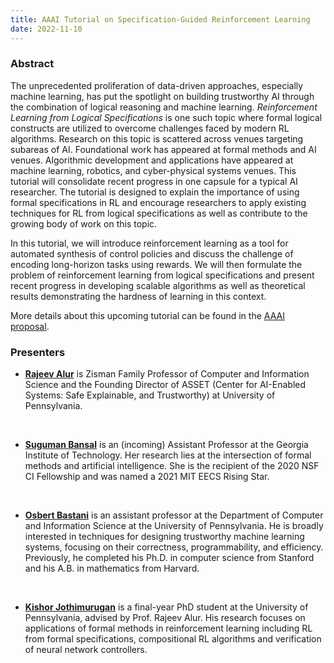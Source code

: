 ```yaml
---
title: AAAI Tutorial on Specification-Guided Reinforcement Learning
date: 2022-11-10
---
```


### Abstract

The unprecedented proliferation of data-driven approaches, especially machine learning, has put the spotlight on building trustworthy AI through the combination of logical reasoning and machine learning. _Reinforcement Learning from Logical Specifications_ is one such topic where formal logical constructs are utilized to overcome challenges faced by modern RL algorithms. Research on this topic is scattered across venues targeting subareas of AI. Foundational work has appeared at formal methods and AI venues. Algorithmic development and applications have appeared at machine learning, robotics, and cyber-physical systems venues. This tutorial will consolidate recent progress in one capsule for a typical AI researcher. The tutorial is designed to explain the importance of using formal specifications in RL and encourage researchers to apply existing techniques for RL from logical specifications as well as contribute to the growing body of work on this topic.

In this tutorial, we will introduce reinforcement learning as a tool for automated synthesis of control policies and discuss the challenge of encoding long-horizon tasks using rewards. We will then formulate the problem of reinforcement learning from logical specifications and present recent progress in developing scalable algorithms as well as theoretical results demonstrating the hardness of learning in this context.

More details about this upcoming tutorial can be found in the [AAAI proposal](proposal.pdf).

### Presenters  



- [__Rajeev Alur__](https://www.cis.upenn.edu/~alur/) is Zisman Family Professor of Computer and Information Science and
  the Founding Director of ASSET (Center for AI-Enabled
  Systems: Safe Explainable, and Trustworthy) at University of Pennsylvania.  
</br>

- [__Suguman Bansal__](https://suguman.github.io/) is an (incoming) Assistant Professor at the Georgia Institute of Technology. Her research lies at the intersection of formal methods and artificial intelligence. She is the recipient of the 2020 NSF CI Fellowship and was named a 2021 MIT EECS Rising Star.  
</br>

- [__Osbert Bastani__](https://obastani.github.io/) is an assistant professor at the Department of Computer and Information Science at the University of Pennsylvania. He is broadly interested in techniques for designing trustworthy machine learning systems, focusing on their correctness, programmability, and efficiency. Previously, he completed his Ph.D. in computer science from Stanford and his A.B. in mathematics from Harvard.  
</br>

- [__Kishor Jothimurugan__](http://keyshor.github.io/) is a final-year PhD student at the University of Pennsylvania, advised by Prof. Rajeev Alur. His research focuses on applications of formal methods in reinforcement learning including RL from formal specifications, compositional RL algorithms and verification of neural network controllers.  
